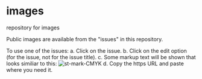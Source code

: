 # images
repository for images

Public images are available from the "issues" in this repository.

To use one of the issues:
  a. Click on the issue.
  b. Click on the edit option (for the issue, not for the issue title).
  c. Some markup text will be shown that looks similiar to this:
    ![st-mark-CMYK](https://user-images.githubusercontent.com/86801618/131149110-7a23f6b0-f76a-4078-8cd3-ceb317fa8ead.jpg)
  d. Copy the https URL and paste where you need it.
